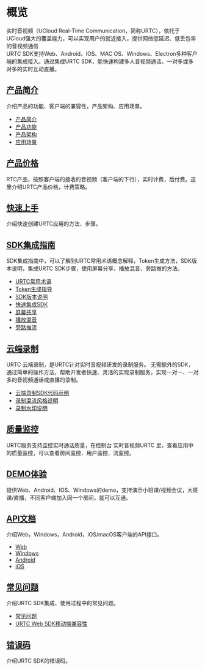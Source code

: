 # 概览

实时音视频（UCloud Real-Time Communication，简称URTC），依托于UCloud强大的覆盖能力，可以实现用户的就近接入，提供网络低延迟、低丢包率的音视频通信  
URTC SDK支持Web、Android、IOS、MAC OS、Windows、Electron多种客户端的集成接入。通过集成URTC SDK，能快速构建多人音视频通话、一对多或多对多的实时互动直播。   

## [产品简介](/urtc/introduction/index)

介绍产品的功能、客户端的兼容性，产品架构、应用场景。

* [产品简介](/urtc/introduction/index)
* [产品功能](/urtc/introduction/functions)
* [产品架构](/urtc/introduction/structure)
* [应用场景](/urtc/introduction/scenario)

## [产品价格](/urtc/price)

RTC产品，按照客户端的接收的音视频（客户端的下行），实时计费，后付费。这里介绍URTC产品价格，计费策略。

## [快速上手](/urtc/quick)

介绍快速创建URTC应用的方法、步骤。

## [SDK集成指南](/urtc/sdk/index)

SDK集成指南中，可以了解到URTC常用术语概念解释，Token生成方法，SDK版本说明，集成URTC SDK步骤，使用屏幕分享、播放混音、旁路推的方法。

* [URTC常用术语](urtc/sdk/term)
* [Token生成指导](/urtc/sdk/token)
* [SDK版本说明](/urtc/sdk/Version)
* [快速集成SDK](/urtc/sdk/VideoStart)    
* [屏幕共享](/urtc/sdk/Video/screenshare)    
* [播放混音](/urtc/sdk/Audio/AudioMixing)   
* [旁路推流](/urtc/sdk/Video/cdnSteaming)    

## [云端录制](/urtc/cloudRecord/index)  

URTC 云端录制，是URTC针对实时音视频研发的录制服务。
无需额外的SDK，通过简单的操作方法，帮助开发者快速、灵活的实现录制服务，实现一对一、一对多的音视频通话或直播的录制。

* [云端录制SDK代码示例](/urtc/cloudRecord/RecordStart)    
* [录制混流风格说明](/urtc/cloudRecord/RecordLaylout)  
* [录制水印说明](/urtc/cloudRecord/RecordWatermark)  

## [质量监控](/urtc/quality/qualityDocs)

URTC服务支持监控实时通话质量，在控制台 实时音视频URTC 里，查看应用中的质量监控，可以查看房间监控、用户监控、流监控。

## [DEMO体验](/urtc/demo)

提供Web、Android、IOS、Windows的demo，支持演示小班课/视频会议，大班课/直播，不同客户端加入同一个房间，就可以互通。

## [API文档](/urtc/api/index)

介绍Web，Windows，Android，iOS/macOS客户端的API接口。

* [Web](/urtc/api/Web)  
* [Windows](/urtc/api/Windows)  
* [Android](/urtc/api/Android)  
* [iOS](/urtc/api/iOS)  

## [常见问题](/urtc/faq)

介绍URTC SDK集成、使用过程中的常见问题。

* [常见问题](/urtc/faq/index)
* [URTC Web SDK移动端兼容性](/urtc/faq/web_mobile)  

## [错误码](/urtc/ErrorCode)

介绍URTC SDK的错误码。
    
    
   
   
    
        
